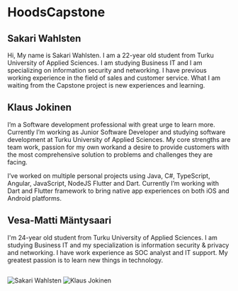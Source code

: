 # HoodsCapstone

## Sakari Wahlsten
Hi, My name is Sakari Wahlsten. I am a 22-year old student from Turku University of Applied Sciences. I am studying Business IT and I am specializing on information security and networking. I have previous working experience in the field of sales and customer service. What I am waiting from the Capstone project is new experiences and learning. 


## Klaus Jokinen

I’m a Software development professional with great urge to learn more. Currently I’m working as Junior Software Developer and studying software development at Turku University of Applied Sciences. My core strengths are team work, passion for my own workand a desire to provide customers with the most comprehensive solution to problems and challenges they are facing.

I’ve worked on multiple personal projects using Java, C#, TypeScript, Angular, JavaScript, NodeJS Flutter and Dart. Currently I’m working with Dart and Flutter framework to bring native app experiences on both iOS and Android platforms.

## Vesa-Matti Mäntysaari
I'm 24-year old student from Turku University of Applied Sciences. I am studying Business IT and my specialization is information security & privacy and networking. I have work experience as SOC analyst and IT support. My greatest passion is to learn new things in technology.

##

![Sakari Wahlsten](https://media.licdn.com/dms/image/C5603AQFNkaeqLNNpZg/profile-displayphoto-shrink_200_200/0?e=1578528000&v=beta&t=OVe6dF_kPhNOZgp8frcGGemCOu4ZTKAEjJuApBKEkQo) ![Klaus Jokinen](https://media.licdn.com/dms/image/C5603AQGeX12aI5VctQ/profile-displayphoto-shrink_200_200/0?e=1578528000&v=beta&t=UHtfVDNb0Z3p0gdgEm2agXhwwWRZ57AMaGPEmSzKWbQ)






